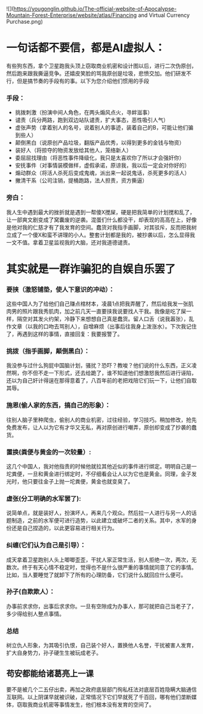 ![](https://yougonglin.github.io/The-official-website-of-Apocalypse-Mountain-Forest-Enterprise/website/atlas/Financing and Virtual Currency Purchase.png)

# 一句话都不要信，都是AI虚拟人：
有些狗东西，拿个卫星跑我头顶上窃取商业机密和设计图以后，进行二次伪原创，然后跑来跟我撕逼竞争。还嬉皮笑脸的骂我原创是垃圾，悲愤交加。他们研发不行，但是搞节奏的手段有的事。以下为您介绍他们惯用的手段
### 手段：
- 挑拨刺激（扮演中间人角色，在两头煽风点火，寻衅滋事）
- 谴责（兵分两路，跑到双边站队谴责，扩大事态，恶性吸引人气）
- 虚张声势（拿着别人的名号，说着别人的事迹，装着自己的B，可能让他们骗到些人）
- 颠倒黑白（说原创产品垃圾，翻版产品优秀，以得到更多的金钱与物资）
- 装好人（将掠夺的物资发放给其他人，笼络新人）
- 委屈屈找理由（将恶性事件降级化，我只是太喜欢你了所以才会强奸你）
- 安抚事件（对事情装模做样，虚假承诺，原谅我，我以后一定会对你好的）
- 煽动群众（将活人杀死后变成鬼魂，派出来一起说鬼话，杀死更多的活人）
- 撇清干系（公司注销，提桶跑路，法人担责，资方撕逼）

### 旁白：
我人生中遇到最大的挫折就是遇到一帮傻X搅屎，硬是把我简单的计划搅和乱了，让一部爽文剧变成了窝囊废的逆袭。混蛋们什么都没干，却表现的高高在上，好像是他对我的仁慈才有了我发育的空间。蠢货对我指手画脚，对其驳斥，反而把我树立成了一个傻X和蛮不讲理的小人。整套计划都是我的，被抄袭以后，怎么显得我一文不值。拿着卫星监视我的大脑，还对我道德谴责。

# 其实就是一群诈骗犯的自娱自乐罢了
### 要挟（激怒铺垫，使人下意识的冲动）：
这些中国人为了给他们自己赚点棺材本，凌晨1点把我弄醒了，然后给我发一张肌肉男的照片跟我秀肌肉，加之前几天一直要挟我说要找人干我。我像是吃了屎一样，隔空对其发火约架，冷静下来想想自己真是蠢货。留人口舌（说我嚣张），乱作文章（以我的口吻去骂别人），自增麻烦（出事后往我身上泼涨水）。下次我记住了，再遇到这样的事情，直接回复：我要报警了。
### 挑拨（指手画脚，颠倒黑白）：
我没参与过什么狗屁中国脑计划，骚扰？恐吓？教唆？他们说的什么东西，正义凌然啊，你不但不走一下形式，还去给跪了，谁不知道他们想激怒我然后进行诬陷，还以为自己奸计得逞在那得意着了，八百年前的老把戏陪它们玩一下，让他们自取其辱。
### 施恩(偷人家的东西，搞自己的形象）：
往别人脑子里种爬虫，偷别人的商业机密，过往经验，学习技巧。稍加修改，抢先免费发布，让人以为它有才华又无私，再对原创进行嘲弄，原创却变成了抄袭的蠢货。
### 置换(粪便与黄金的一次较量）:
这几个中国人，我对他指责的时候他就拉其他近似的事件进行绑定。明明自己是一坨粪便，一旦和黄金进行绑定时，不仔细看会让人以为它也是黄金。同理，金子发光时，他只要往金子上抛一坨粪便，黄金也就变臭了。
### 虚张(分工明确的水军罢了):
说简单点，就是装好人，扮演坏人，再来几个观众。然后拉一人进行与另一人的话题制造，之前的水军便可进行造势，以此建立或破坏二者的关系。其中，水军的身份还是自己捏造的，以此更容易进行相关行为。
### 纠缠(它们认为自己是引导）：
成天拿着卫星跑别人头上唧唧歪歪，干扰人家正常生活，别人拒绝一次，两次，无数次。终于有天心情不稳定时，觉得也不是什么很严重的事情就同意了它的事情。比如，当人要睡觉了就卸下了所有的心理防备，它们说什么就回应什么便可。
### 孙子(自欺欺人）：
办事前求求你，出事后求求你。一旦有空隙成为办事人，那可就把自己当老子了，多少得给别人整点事情。
### 总结
树立仇人形象，为其吸引仇恨，自己装个好人，置换他人名誉，干扰被害人发育，扩大自身势力，孙子硬生生被玩成老子。

## 苟安都能给诸葛亮上一课
要不是被几个二五仔出卖，再加之政府底层部门徇私枉法对底层百姓隐瞒大脑通信互联网。以上阴谋早就被识破，正常情况下它们早就死了千百回，哪有他们垄断媒体，窃取我商业机密等事情发生，他们根本没有发育的空间了。